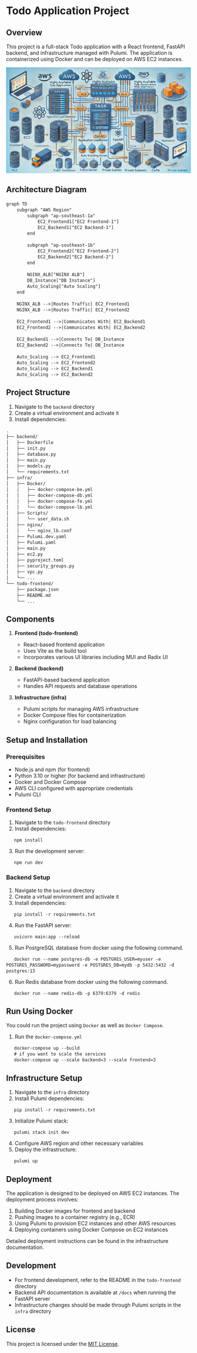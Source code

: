 # Todo Application Project

## Overview

This project is a full-stack Todo application with a React frontend, FastAPI backend, and infrastructure managed with Pulumi. The application is containerized using Docker and can be deployed on AWS EC2 instances.

![Project Image](image.png)

## Architecture Diagram

```mermaid
graph TD
    subgraph "AWS Region"
        subgraph "ap-southeast-1a"
            EC2_Frontend1["EC2 Frontend-1"]
            EC2_Backend1["EC2 Backend-1"]
        end
        
        subgraph "ap-southeast-1b"
            EC2_Frontend2["EC2 Frontend-2"]
            EC2_Backend2["EC2 Backend-2"]
        end
        
        NGINX_ALB["NGINX ALB"]
        DB_Instance["DB Instance"]
        Auto_Scaling["Auto Scaling"]
    end

    NGINX_ALB -->|Routes Traffic| EC2_Frontend1
    NGINX_ALB -->|Routes Traffic| EC2_Frontend2
    
    EC2_Frontend1 -->|Communicates With| EC2_Backend1
    EC2_Frontend2 -->|Communicates With| EC2_Backend2
    
    EC2_Backend1 -->|Connects To| DB_Instance
    EC2_Backend2 -->|Connects To| DB_Instance
    
    Auto_Scaling --> EC2_Frontend1
    Auto_Scaling --> EC2_Frontend2
    Auto_Scaling --> EC2_Backend1
    Auto_Scaling --> EC2_Backend2
```


## Project Structure

1. Navigate to the `backend` directory
2. Create a virtual environment and activate it
3. Install dependencies:
```
.
├── backend/
│   ├── Dockerfile
│   ├── init.py
│   ├── database.py
│   ├── main.py
│   ├── models.py
│   └── requirements.txt
├── infra/
│   ├── Docker/
│   │   ├── docker-compose-be.yml
│   │   ├── docker-compose-db.yml
│   │   ├── docker-compose-fe.yml
│   │   └── docker-compose-lb.yml
│   ├── Scripts/
│   │   └── user_data.sh
│   ├── nginx/
│   │   └── nginx_lb.conf
│   ├── Pulumi.dev.yaml
│   ├── Pulumi.yaml
│   ├── main.py
│   ├── ec2.py
│   ├── pyproject.toml
│   ├── security_groups.py
│   ├── vpc.py
│   └── ...
└── todo-frontend/
    ├── package.json
    ├── README.md
    └── ...
```
## Components

1. **Frontend (todo-frontend)**
   - React-based frontend application
   - Uses Vite as the build tool
   - Incorporates various UI libraries including MUI and Radix UI

2. **Backend (backend)**
   - FastAPI-based backend application
   - Handles API requests and database operations

3. **Infrastructure (infra)**
   - Pulumi scripts for managing AWS infrastructure
   - Docker Compose files for containerization
   - Nginx configuration for load balancing

## Setup and Installation

### Prerequisites

- Node.js and npm (for frontend)
- Python 3.10 or higher (for backend and infrastructure)
- Docker and Docker Compose
- AWS CLI configured with appropriate credentials
- Pulumi CLI

### Frontend Setup

1. Navigate to the `todo-frontend` directory
2. Install dependencies:
```
   npm install
```
3. Run the development server:
```
   npm run dev
```

### Backend Setup

1. Navigate to the `backend` directory
2. Create a virtual environment and activate it
3. Install dependencies:
```
   pip install -r requirements.txt
```
4. Run the FastAPI server:
```
   uvicorn main:app --reload
```
5. Run PostgreSQL database from docker using the following command.
```
   docker run --name postgres-db -e POSTGRES_USER=myuser -e POSTGRES_PASSWORD=mypassword -e POSTGRES_DB=mydb -p 5432:5432 -d postgres:13
```
6. Run Redis database from docker using the following command.
```
   docker run --name redis-db -p 6379:6379 -d redis
```
## Run Using Docker
You could run the project using `Docker` as well as `Docker Compose`.

1. Run the `docker-compose.yml`
```
   docker-compose up --build
   # if you want to scale the services
   docker-compose up --scale backend=3 --scale frontend=3
```

## Infrastructure Setup

1. Navigate to the `infra` directory
2. Install Pulumi dependencies:
```
   pip install -r requirements.txt
```
3. Initialize Pulumi stack:
```
   pulumi stack init dev
```
4. Configure AWS region and other necessary variables
5. Deploy the infrastructure:
```
   pulumi up
```


## Deployment

The application is designed to be deployed on AWS EC2 instances. The deployment process involves:

1. Building Docker images for frontend and backend
2. Pushing images to a container registry (e.g., ECR)
3. Using Pulumi to provision EC2 instances and other AWS resources
4. Deploying containers using Docker Compose on EC2 instances

Detailed deployment instructions can be found in the infrastructure documentation.

## Development

- For frontend development, refer to the README in the `todo-frontend` directory
- Backend API documentation is available at `/docs` when running the FastAPI server
- Infrastructure changes should be made through Pulumi scripts in the `infra` directory

## License

This project is licensed under the [MIT License](LICENSE).

